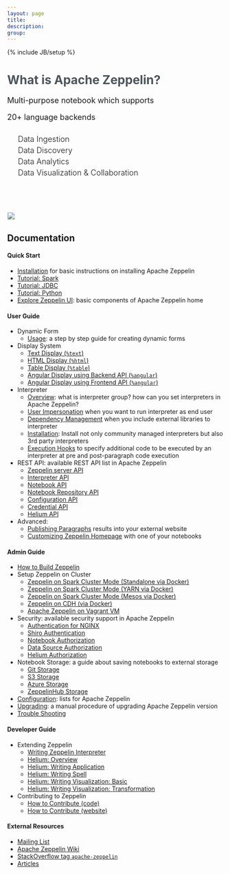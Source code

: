 ```yaml
---
layout: page
title:
description:
group:
---
```

<!--
Licensed under the Apache License, Version 2.0 (the "License");
you may not use this file except in compliance with the License.
You may obtain a copy of the License at

http://www.apache.org/licenses/LICENSE-2.0

Unless required by applicable law or agreed to in writing, software
distributed under the License is distributed on an "AS IS" BASIS,
WITHOUT WARRANTIES OR CONDITIONS OF ANY KIND, either express or implied.
See the License for the specific language governing permissions and
limitations under the License.
-->
{% include JB/setup %}
<br />
<div class="row">
  <div class="col-sm-6 col-md-6" style="padding-right:0;">
    <h1 style="color:#4c555a">What is Apache Zeppelin?</h1>
    <p style="margin-bottom: 0px; margin-top: 20px; font-size: 18px; font-style="font-family: "Roboto", sans-serif;">
      Multi-purpose notebook which supports
    </p>
    <p style="font-size: 18px; font-style="font-family: "Roboto", sans-serif;">
      20+ language backends
    </p>
    <ul style="list-style-type: none; padding-left:10px; margin-top: 30px;" >
      <li style="font-weight: 300; font-size:18px; margin: 5px;"><span class="glyphicon glyphicon-import" style="margin-right:10px"></span> Data Ingestion</li>
      <li style="font-weight: 300; font-size:18px; margin: 5px;"><span class="glyphicon glyphicon-eye-open" style="margin-right:10px"></span> Data Discovery</li>
      <li style="font-weight: 300; font-size:18px; margin: 5px;"><span class="glyphicon glyphicon-wrench" style="margin-right:10px"></span> Data Analytics</li>
      <li style="font-weight: 300; font-size:18px; margin: 5px;"><span class="glyphicon glyphicon-dashboard" style="margin-right:10px"></span> Data Visualization & Collaboration</li>
    </ul>
    <br/>
  </div>
  <div class="col-sm-6 col-md-6" style="padding:0;">
    <div class="hidden-xs" style="margin-top: 50px;"></div>
    <img class="img-responsive" style="border: 1px solid #ecf0f1;" src="./assets/themes/zeppelin/img/notebook.png" />
  </div>
</div>

## Documentation 

#### Quick Start

* [Installation](./install/install.html) for basic instructions on installing Apache Zeppelin
* [Tutorial: Spark]()
* [Tutorial: JDBC]()
* [Tutorial: Python]()
* [Explore Zeppelin UI](./quickstart/explorezeppelinui.html): basic components of Apache Zeppelin home
  
#### User Guide
* Dynamic Form 
  * [Usage](./manual/dynamicform.html): a step by step guide for creating dynamic forms
* Display System 
  * [Text Display (`%text`)](./displaysystem/basicdisplaysystem.html#text)
  * [HTML Display (`%html`)](./displaysystem/basicdisplaysystem.html#html)
  * [Table Display (`%table`)](./displaysystem/basicdisplaysystem.html#table)
  * [Angular Display using Backend API (`%angular`)](./displaysystem/back-end-angular.html)
  * [Angular Display using Frontend API (`%angular`)](./displaysystem/front-end-angular.html)
* Interpreter  
  * [Overview](./manual/interpreters.html): what is interpreter group? how can you set interpreters in Apache Zeppelin?
  * [User Impersonation](./manual/userimpersonation.html) when you want to run interpreter as end user
  * [Dependency Management](./manual/dependencymanagement.html) when you include external libraries to interpreter
  * [Installation](./manual/interpreterinstallation.html): Install not only community managed interpreters but also 3rd party interpreters
  * [Execution Hooks](./manual/interpreterexechooks.html) to specify additional code to be executed by an interpreter at pre and post-paragraph code execution
* REST API: available REST API list in Apache Zeppelin
  * [Zeppelin server API](./rest-api/rest-zeppelin-server.html)
  * [Interpreter API](./rest-api/rest-interpreter.html)
  * [Notebook API](./rest-api/rest-notebook.html)
  * [Notebook Repository API](./rest-api/rest-notebookRepo.html)
  * [Configuration API](./rest-api/rest-configuration.html)
  * [Credential API](./rest-api/rest-credential.html)
  * [Helium API](./rest-api/rest-helium.html)
* Advanced:
  * [Publishing Paragraphs](./manual/publish.html) results into your external website
  * [Customizing Zeppelin Homepage](./manual/notebookashomepage.html) with one of your notebooks
  
#### Admin Guide
* [How to Build Zeppelin](./install/build.html)
* Setup Zeppelin on Cluster 
  * [Zeppelin on Spark Cluster Mode (Standalone via Docker)](./install/spark_cluster_mode.html#spark-standalone-mode)
  * [Zeppelin on Spark Cluster Mode (YARN via Docker)](./install/spark_cluster_mode.html#spark-on-yarn-mode)
  * [Zeppelin on Spark Cluster Mode (Mesos via Docker)](./install/spark_cluster_mode.html#spark-on-mesos-mode)
  * [Zeppelin on CDH (via Docker)](./install/cdh.html)
  * [Apache Zeppelin on Vagrant VM](./install/virtual_machine.html)
* Security: available security support in Apache Zeppelin
  * [Authentication for NGINX](./security/authentication.html)
  * [Shiro Authentication](./security/shiroauthentication.html)
  * [Notebook Authorization](./security/notebook_authorization.html)
  * [Data Source Authorization](./security/datasource_authorization.html)
  * [Helium Authorization](./security/helium_authorization.html)
* Notebook Storage: a guide about saving notebooks to external storage
  * [Git Storage](./storage/storage.html#notebook-storage-in-local-git-repository)
  * [S3 Storage](./storage/storage.html#notebook-storage-in-s3)
  * [Azure Storage](./storage/storage.html#notebook-storage-in-azure)
  * [ZeppelinHub Storage](./storage/storage.html#storage-in-zeppelinhub)
* [Configuration](./install/configuration.html): lists for Apache Zeppelin
* [Upgrading](./install/upgrade.html): a manual procedure of upgrading Apache Zeppelin version
* [Trouble Shooting]()
  
#### Developer Guide
* Extending Zeppelin
  * [Writing Zeppelin Interpreter](./development/writingzeppelininterpreter.html)
  * [Helium: Overview](./development/writingzeppelinapplication.html)
  * [Helium: Writing Application](./development/writingzeppelinapplication.html)
  * [Helium: Writing Spell](./development/writingzeppelinspell.html)
  * [Helium: Writing Visualization: Basic](./development/writingzeppelinvisualization.html)
  * [Helium: Writing Visualization: Transformation](./development/writingzeppelinvisualization_transformation.html)
* Contributing to Zeppelin
  * [How to Contribute (code)](./development/howtocontribute.html)
  * [How to Contribute (website)](./development/howtocontributewebsite.html)

#### External Resources
  * [Mailing List](https://zeppelin.apache.org/community.html)
  * [Apache Zeppelin Wiki](https://cwiki.apache.org/confluence/display/ZEPPELIN/Zeppelin+Home)
  * [StackOverflow tag `apache-zeppelin`](http://stackoverflow.com/questions/tagged/apache-zeppelin)
  * [Articles]()
